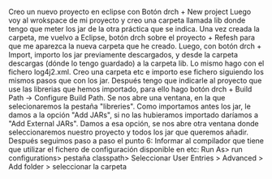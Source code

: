 Creo un nuevo proyecto en eclipse con Botón drch + New project
Luego voy al wrokspace de mi proyecto y creo una carpeta llamada lib donde tengo que meter los jar de la otra práctica que se indica.
Una vez creada la carpeta, me vuelvo a Eclipse, botón drch sobre el proyecto + Refesh para que me aparezca la nueva carpeta que he creado.
Luego, con botón drch + Import, importo los jar previamente descargados, y desde la carpeta descargas (dónde lo tengo guardado) a la carpeta lib.
Lo mismo hago con el fichero  log4j2.xml. Creo una carpeta etc e importo ese fichero siguiendo los mismos pasos que con los jar.
Después tengo que indicarle al proyecto que use las librerias que hemos importado, para ello hago botón drch + Build Path -> Configure Build Path.
Se nos abre una ventana, en la que selecionaremos la pestaña "libreries".
Como importamos antes los jar, le damos a la opción "Add JARs", si no las hubieramos importado daríamos a "Add External JARs".
Damos a esa opción, se nos abre otra ventana donde seleccionaremos nuestro proyecto y todos los jar que queremos añadir.
Después seguimos paso a paso el punto 6: Informar al compilador que tiene que utilizar el fichero de configuración
disponible en etc: Run As> run configurations> pestaña classpath>
Seleccionar User Entries > Advanced > Add folder > seleccionar la
carpeta <etc>

